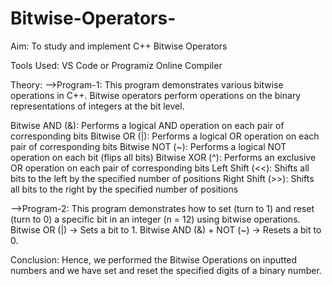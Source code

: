 # Bitwise-Operators-
Aim: To study and implement C++ Bitwise Operators

Tools Used: VS Code or Programiz Online Compiler

Theory: -->Program-1: This program demonstrates various bitwise operations in C++. Bitwise operators perform operations on the binary representations of integers at the bit level.


Bitwise AND (&): Performs a logical AND operation on each pair of corresponding bits
Bitwise OR (|): Performs a logical OR operation on each pair of corresponding bits
Bitwise NOT (~): Performs a logical NOT operation on each bit (flips all bits)
Bitwise XOR (^): Performs an exclusive OR operation on each pair of corresponding bits
Left Shift (<<): Shifts all bits to the left by the specified number of positions
Right Shift (>>): Shifts all bits to the right by the specified number of positions

-->Program-2: This program demonstrates how to set (turn to 1) and reset (turn to 0) a specific bit in an integer (n = 12) using bitwise operations. Bitwise OR (|) → Sets a bit to 1. Bitwise AND (&) + NOT (~) → Resets a bit to 0.

Conclusion: Hence, we performed the Bitwise Operations on inputted numbers and we have set and reset the specified digits of a binary number.
